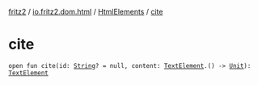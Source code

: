 [fritz2](../../index.md) / [io.fritz2.dom.html](../index.md) / [HtmlElements](index.md) / [cite](./cite.md)

# cite

`open fun cite(id: `[`String`](https://kotlinlang.org/api/latest/jvm/stdlib/kotlin/-string/index.html)`? = null, content: `[`TextElement`](../-text-element/index.md)`.() -> `[`Unit`](https://kotlinlang.org/api/latest/jvm/stdlib/kotlin/-unit/index.html)`): `[`TextElement`](../-text-element/index.md)